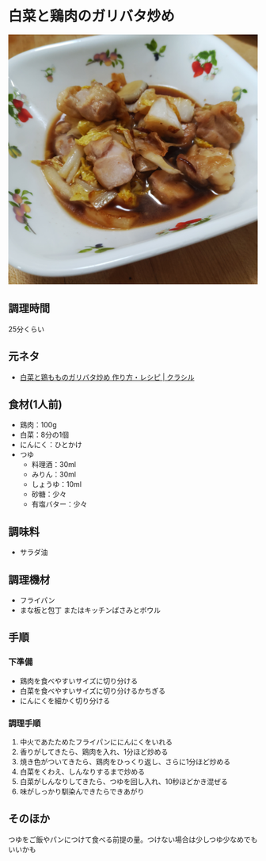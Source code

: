 # 白菜と鶏肉のガリバタ炒め

![調理写真](白菜と鶏肉のガリバタ炒め.jpg)

## 調理時間

25分くらい

## 元ネタ

* [白菜と鶏もものガリバタ炒め 作り方・レシピ \| クラシル](https://www.kurashiru.com/recipes/fbf3ee96-0e02-4b53-b7cb-75d0f21f8f88)

## 食材(1人前)

* 鶏肉：100g
* 白菜：8分の1個
* にんにく：ひとかけ
* つゆ
  * 料理酒：30ml
  * みりん：30ml
  * しょうゆ：10ml
  * 砂糖：少々
  * 有塩バター：少々

## 調味料

* サラダ油

## 調理機材

* フライパン
* まな板と包丁 またはキッチンばさみとボウル

## 手順

### 下準備

* 鶏肉を食べやすいサイズに切り分ける
* 白菜を食べやすいサイズに切り分けるかちぎる
* にんにくを細かく切り分ける

### 調理手順

1. 中火であたためたフライパンににんにくをいれる
2. 香りがしてきたら、鶏肉を入れ、1分ほど炒める
3. 焼き色がついてきたら、鶏肉をひっくり返し、さらに1分ほど炒める
4. 白菜をくわえ、しんなりするまで炒める
5. 白菜がしんなりしてきたら、つゆを回し入れ、10秒ほどかき混ぜる
6. 味がしっかり馴染んできたらできあがり

## そのほか

つゆをご飯やパンにつけて食べる前提の量。つけない場合は少しつゆ少なめでもいいかも